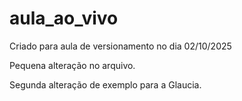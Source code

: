 # aula\_ao\_vivo

Criado para aula de versionamento no dia 02/10/2025



Pequena alteração no arquivo.

Segunda alteração de exemplo para a Glaucia.

